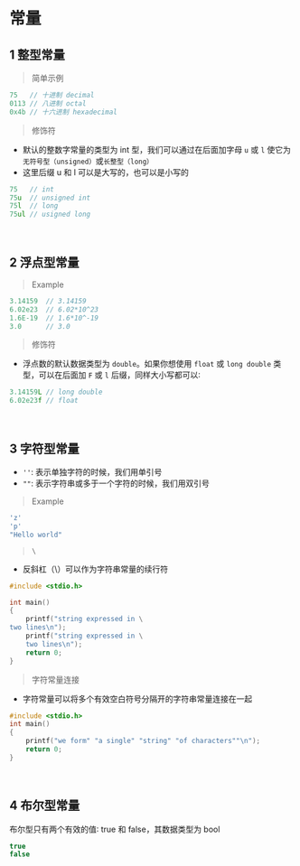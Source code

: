 # 常量

## 1 整型常量
>简单示例
```c++
75   // 十进制 decimal
0113 // 八进制 octal
0x4b // 十六进制 hexadecimal
```



>修饰符
- 默认的整数字常量的类型为 int 型，我们可以通过在后面加字母 `u` 或 `l` 使它为`无符号型（unsigned）`或`长整型（long）`
- 这里后缀 u 和 l 可以是大写的，也可以是小写的
```c++
75   // int
75u  // unsigned int
75l  // long
75ul // usigned long
```



&emsp;
## 2 浮点型常量
>Example
```c++
3.14159  // 3.14159
6.02e23  // 6.02*10^23
1.6E-19  // 1.6*10^-19
3.0      // 3.0
```

>修饰符
- 浮点数的默认数据类型为 `double`。如果你想使用 `float` 或 `long double` 类型，可以在后面加 `F` 或 `l` 后缀，同样大小写都可以∶
```c++
3.14159L // long double
6.02e23f // float
```

&emsp;
## 3 字符型常量
- `''`: 表示单独字符的时候，我们用单引号
- `""`: 表示字符串或多于一个字符的时候，我们用双引号
>Example
```c++
'z'
'p'
"Hello world"
```

>`\`
- 反斜杠（\）可以作为字符串常量的续行符
```c++
#include <stdio.h>

int main()
{
    printf("string expressed in \
two lines\n");
    printf("string expressed in \
    two lines\n");
    return 0;
}
```

>字符常量连接
- 字符常量可以将多个有效空白符号分隔开的字符串常量连接在一起
```c++
#include <stdio.h>
int main()
{
    printf("we form" "a single" "string" "of characters""\n");
    return 0;
}
```


&emsp;
## 4 布尔型常量
布尔型只有两个有效的值∶ true 和 false，其数据类型为 bool
```c++
true
false
```


